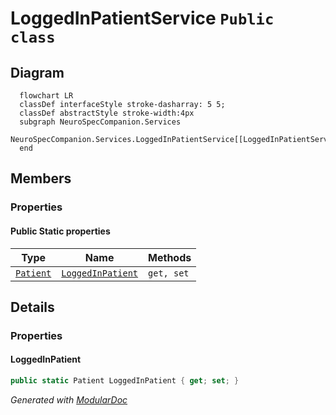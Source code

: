 # LoggedInPatientService `Public class`

## Diagram
```mermaid
  flowchart LR
  classDef interfaceStyle stroke-dasharray: 5 5;
  classDef abstractStyle stroke-width:4px
  subgraph NeuroSpecCompanion.Services
  NeuroSpecCompanion.Services.LoggedInPatientService[[LoggedInPatientService]]
  end
```

## Members
### Properties
#### Public Static properties
| Type | Name | Methods |
| --- | --- | --- |
| [`Patient`](./neurospecsharedmodelsdto-Patient) | [`LoggedInPatient`](#loggedinpatient) | `get, set` |

## Details
### Properties
#### LoggedInPatient
```csharp
public static Patient LoggedInPatient { get; set; }
```

*Generated with* [*ModularDoc*](https://github.com/hailstorm75/ModularDoc)
